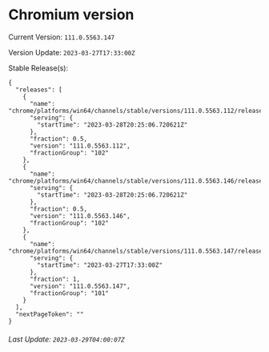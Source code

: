 # Chromium version

Current Version: `111.0.5563.147`

Version Update: `2023-03-27T17:33:00Z`

Stable Release(s):
```
{
  "releases": [
    {
      "name": "chrome/platforms/win64/channels/stable/versions/111.0.5563.112/releases/1680035106",
      "serving": {
        "startTime": "2023-03-28T20:25:06.720621Z"
      },
      "fraction": 0.5,
      "version": "111.0.5563.112",
      "fractionGroup": "102"
    },
    {
      "name": "chrome/platforms/win64/channels/stable/versions/111.0.5563.146/releases/1680035106",
      "serving": {
        "startTime": "2023-03-28T20:25:06.720621Z"
      },
      "fraction": 0.5,
      "version": "111.0.5563.146",
      "fractionGroup": "102"
    },
    {
      "name": "chrome/platforms/win64/channels/stable/versions/111.0.5563.147/releases/1679938380",
      "serving": {
        "startTime": "2023-03-27T17:33:00Z"
      },
      "fraction": 1,
      "version": "111.0.5563.147",
      "fractionGroup": "101"
    }
  ],
  "nextPageToken": ""
}
```

###### Last Update: `2023-03-29T04:00:07Z`
        